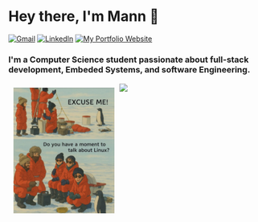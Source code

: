 <h1 align="left"> Hey there, I'm Mann 👋 </h1>

<p align="left">
      <a href="mailto:mann.patel1@ucalgary.ca"><img alt="Gmail" src="https://img.shields.io/badge/-mann.patel1@ucalgary.ca-d14836?style=flat-square&logo=Gmail&logoColor=white&link=mailto:mann.patel1@ucalgary.ca"></a>
<!--    <a href="https://leetcodepattern.onrender.com/"><img alt="Leetcode Patterns" src="https://img.shields.io/badge/-Leetcode_Patterns-orange?style=flat-square&logo=leetcode&logoColor=white&link=https://leetcodepattern.onrender.com/"></a> -->
   <a href="https://linkedin.com/in/patel-mann"><img alt="LinkedIn" src="https://img.shields.io/badge/-Mann_Patel-0077b5?style=flat-square&logo=Linkedin&logoColor=white&link=https://linkedin.com/in/mann-B-patel"></a>
   <a href="https://mannpatel0.github.io"><img alt="My Portfolio Website" src="https://img.shields.io/badge/-Portfolio-ff5722?style=flat-square&logo=Firefox&logoColor=white&link=https://mannpatel0.github.io"></a>

</p>


<h3 align="left">I'm a Computer Science student passionate about full-stack development, Embeded Systems, and software Engineering.</h3>

<!-- <img  align ="right" padding="10" height="150px" width="150px" src="" /> -->
<img align="left" src="./IMG_1953.jpg" height="250px" style="padding: 10px;" />


<!-- credits for gif https://gph.is/g/ZWg5jr7 -->
<a href="https://github.com/mannpatel0"><img  align ="center" height="150px" src="https://github-readme-stats.vercel.app/api/top-langs/?username=mannpatel0&show_icons=true&layout=compact&langs_count=6&hide_title=true&hide_border=true&theme=graywhite" /></a>
